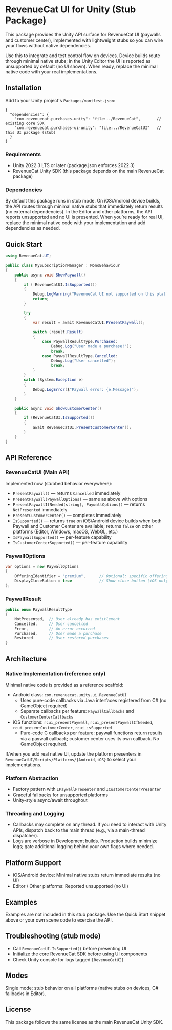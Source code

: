 # RevenueCat UI for Unity (Stub Package)

This package provides the Unity API surface for RevenueCat UI (paywalls and customer center),
implemented with lightweight stubs so you can wire your flows without native dependencies.

Use this to integrate and test control flow on devices. Device builds route
through minimal native stubs; in the Unity Editor the UI is reported as
unsupported by default (no UI shown). When ready, replace the minimal native
code with your real implementations.

## Installation

Add to your Unity project's `Packages/manifest.json`:

```
{
  "dependencies": {
    "com.revenuecat.purchases-unity": "file:../RevenueCat",       // existing core SDK
    "com.revenuecat.purchases-ui-unity": "file:../RevenueCatUI"   // this UI package (stub)
  }
}
```

### Requirements

- Unity 2022.3 LTS or later (package.json enforces 2022.3)
- RevenueCat Unity SDK (this package depends on the main RevenueCat package)

### Dependencies

By default this package runs in stub mode. On iOS/Android device builds, the
API routes through minimal native stubs that immediately return results (no
external dependencies). In the Editor and other platforms, the API reports
unsupported and no UI is presented. When you’re ready for real UI, replace the
minimal native code with your implementation and add dependencies as needed.

## Quick Start

```csharp
using RevenueCat.UI;

public class MySubscriptionManager : MonoBehaviour 
{
    public async void ShowPaywall()
    {
        if (!RevenueCatUI.IsSupported())
        {
            Debug.LogWarning("RevenueCat UI not supported on this platform");
            return;
        }

        try 
        {
            var result = await RevenueCatUI.PresentPaywall();
            
            switch (result.Result) 
            {
                case PaywallResultType.Purchased:
                    Debug.Log("User made a purchase!");
                    break;
                case PaywallResultType.Cancelled:
                    Debug.Log("User cancelled");
                    break;
            }
        }
        catch (System.Exception e) 
        {
            Debug.LogError($"Paywall error: {e.Message}");
        }
    }

    public async void ShowCustomerCenter()
    {
        if (RevenueCatUI.IsSupported())
        {
            await RevenueCatUI.PresentCustomerCenter();
        }
    }
}
```

## API Reference

### RevenueCatUI (Main API)

Implemented now (stubbed behavior everywhere):
- `PresentPaywall()` — returns `Cancelled` immediately
- `PresentPaywall(PaywallOptions)` — same as above with options
- `PresentPaywallIfNeeded(string[, PaywallOptions])` — returns `NotPresented` immediately
- `PresentCustomerCenter()` — completes immediately
- `IsSupported()` — returns `true` on iOS/Android device builds when both Paywall and Customer Center are available; returns `false` on other platforms (Editor, Windows, macOS, WebGL, etc.)
- `IsPaywallSupported()` — per-feature capability
- `IsCustomerCenterSupported()` — per-feature capability

### PaywallOptions

```csharp
var options = new PaywallOptions
{
    OfferingIdentifier = "premium",      // Optional: specific offering
    DisplayCloseButton = true            // Show close button (iOS only)
};
```

### PaywallResult

```csharp
public enum PaywallResultType 
{
    NotPresented,  // User already has entitlement
    Cancelled,     // User cancelled
    Error,         // An error occurred
    Purchased,     // User made a purchase
    Restored       // User restored purchases
}
```

## Architecture

### Native Implementation (reference only)
Minimal native code is provided as a reference scaffold:
- Android class: `com.revenuecat.unity.ui.RevenueCatUI`
  - Uses pure-code callbacks via Java interfaces registered from C# (no GameObject required)
  - Separate callbacks per feature: `PaywallCallbacks` and `CustomerCenterCallbacks`
- iOS functions: `rcui_presentPaywall`, `rcui_presentPaywallIfNeeded`, `rcui_presentCustomerCenter`, `rcui_isSupported`
  - Pure-code C callbacks per feature: paywall functions return results via a paywall callback; customer center uses its own callback. No GameObject required.

If/when you add real native UI, update the platform presenters in
`RevenueCatUI/Scripts/Platforms/{Android,iOS}` to select your implementations.

### Platform Abstraction
- Factory pattern with `IPaywallPresenter` and `ICustomerCenterPresenter`
- Graceful fallbacks for unsupported platforms
- Unity-style async/await throughout

### Threading and Logging
- Callbacks may complete on any thread. If you need to interact with Unity APIs,
  dispatch back to the main thread (e.g., via a main-thread dispatcher).
- Logs are verbose in Development builds. Production builds minimize logs; gate
  additional logging behind your own flags where needed.

## Platform Support

- iOS/Android device: Minimal native stubs return immediate results (no UI)
- Editor / Other platforms: Reported unsupported (no UI)

## Examples

Examples are not included in this stub package. Use the Quick Start snippet above
or your own scene code to exercise the API.

## Troubleshooting (stub mode)

- Call `RevenueCatUI.IsSupported()` before presenting UI
- Initialize the core RevenueCat SDK before using UI components
- Check Unity console for logs tagged `[RevenueCatUI]`

## Modes

Single mode: stub behavior on all platforms (native stubs on devices, C# fallbacks in Editor).

## License

This package follows the same license as the main RevenueCat Unity SDK. 
